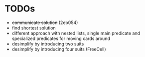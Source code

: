# TODOs
- ~~communicate solution~~ (2eb054)
- find shortest solution
- different approach with nested lists, single main predicate and specialized predicates for moving cards around
- desimplify by introducing two suits
- desimplify by introducing four suits (FreeCell)